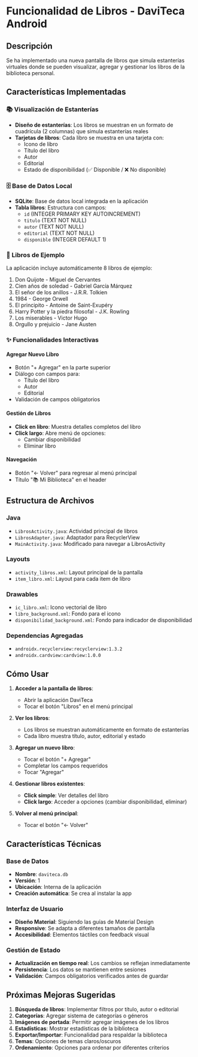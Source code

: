 # Funcionalidad de Libros - DaviTeca Android

## Descripción
Se ha implementado una nueva pantalla de libros que simula estanterías virtuales donde se pueden visualizar, agregar y gestionar los libros de la biblioteca personal.

## Características Implementadas

### 📚 Visualización de Estanterías
- **Diseño de estanterías**: Los libros se muestran en un formato de cuadrícula (2 columnas) que simula estanterías reales
- **Tarjetas de libros**: Cada libro se muestra en una tarjeta con:
  - Icono de libro
  - Título del libro
  - Autor
  - Editorial
  - Estado de disponibilidad (✅ Disponible / ❌ No disponible)

### 🗄️ Base de Datos Local
- **SQLite**: Base de datos local integrada en la aplicación
- **Tabla libros**: Estructura con campos:
  - `id` (INTEGER PRIMARY KEY AUTOINCREMENT)
  - `titulo` (TEXT NOT NULL)
  - `autor` (TEXT NOT NULL)
  - `editorial` (TEXT NOT NULL)
  - `disponible` (INTEGER DEFAULT 1)

### 📖 Libros de Ejemplo
La aplicación incluye automáticamente 8 libros de ejemplo:
1. Don Quijote - Miguel de Cervantes
2. Cien años de soledad - Gabriel García Márquez
3. El señor de los anillos - J.R.R. Tolkien
4. 1984 - George Orwell
5. El principito - Antoine de Saint-Exupéry
6. Harry Potter y la piedra filosofal - J.K. Rowling
7. Los miserables - Victor Hugo
8. Orgullo y prejuicio - Jane Austen

### ✨ Funcionalidades Interactivas

#### Agregar Nuevo Libro
- Botón "+ Agregar" en la parte superior
- Diálogo con campos para:
  - Título del libro
  - Autor
  - Editorial
- Validación de campos obligatorios

#### Gestión de Libros
- **Click en libro**: Muestra detalles completos del libro
- **Click largo**: Abre menú de opciones:
  - Cambiar disponibilidad
  - Eliminar libro

#### Navegación
- Botón "← Volver" para regresar al menú principal
- Título "📚 Mi Biblioteca" en el header

## Estructura de Archivos

### Java
- `LibrosActivity.java`: Actividad principal de libros
- `LibrosAdapter.java`: Adaptador para RecyclerView
- `MainActivity.java`: Modificado para navegar a LibrosActivity

### Layouts
- `activity_libros.xml`: Layout principal de la pantalla
- `item_libro.xml`: Layout para cada item de libro

### Drawables
- `ic_libro.xml`: Icono vectorial de libro
- `libro_background.xml`: Fondo para el icono
- `disponibilidad_background.xml`: Fondo para indicador de disponibilidad

### Dependencias Agregadas
- `androidx.recyclerview:recyclerview:1.3.2`
- `androidx.cardview:cardview:1.0.0`

## Cómo Usar

1. **Acceder a la pantalla de libros**:
   - Abrir la aplicación DaviTeca
   - Tocar el botón "Libros" en el menú principal

2. **Ver los libros**:
   - Los libros se muestran automáticamente en formato de estanterías
   - Cada libro muestra título, autor, editorial y estado

3. **Agregar un nuevo libro**:
   - Tocar el botón "+ Agregar"
   - Completar los campos requeridos
   - Tocar "Agregar"

4. **Gestionar libros existentes**:
   - **Click simple**: Ver detalles del libro
   - **Click largo**: Acceder a opciones (cambiar disponibilidad, eliminar)

5. **Volver al menú principal**:
   - Tocar el botón "← Volver"

## Características Técnicas

### Base de Datos
- **Nombre**: `daviteca.db`
- **Versión**: 1
- **Ubicación**: Interna de la aplicación
- **Creación automática**: Se crea al instalar la app

### Interfaz de Usuario
- **Diseño Material**: Siguiendo las guías de Material Design
- **Responsive**: Se adapta a diferentes tamaños de pantalla
- **Accesibilidad**: Elementos táctiles con feedback visual

### Gestión de Estado
- **Actualización en tiempo real**: Los cambios se reflejan inmediatamente
- **Persistencia**: Los datos se mantienen entre sesiones
- **Validación**: Campos obligatorios verificados antes de guardar

## Próximas Mejoras Sugeridas

1. **Búsqueda de libros**: Implementar filtros por título, autor o editorial
2. **Categorías**: Agregar sistema de categorías o géneros
3. **Imágenes de portada**: Permitir agregar imágenes de los libros
4. **Estadísticas**: Mostrar estadísticas de la biblioteca
5. **Exportar/Importar**: Funcionalidad para respaldar la biblioteca
6. **Temas**: Opciones de temas claros/oscuros
7. **Ordenamiento**: Opciones para ordenar por diferentes criterios 